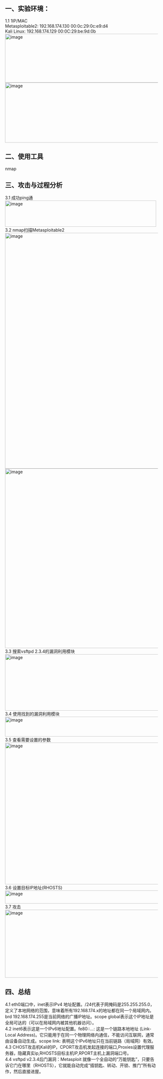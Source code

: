 ## 一、实验环境：
1.1 1IP/MAC  
Metasploitable2: 192.168.174.130  00:0c:29:0c:e9:d4  
Kali Linux: 192.168.174.129  00:0C:29:be:9d:0b  
<img width="600" height="160" alt="image" src="https://github.com/user-attachments/assets/7e4115b6-46e4-41a9-9d05-c3c1878763a8" />  
<img width="795" height="197" alt="image" src="https://github.com/user-attachments/assets/c05fcb3b-739b-45e2-af64-d9eb5e3cb1b4" />  

## 二、使用工具
nmap  

## 三、攻击与过程分析
3.1 成功ping通  
<img width="498" height="86" alt="image" src="https://github.com/user-attachments/assets/3b454b60-dce6-4674-8c13-756d83349fa1" />  
3.2 nmap扫描Metasploitable2  
<img width="708" height="773" alt="image" src="https://github.com/user-attachments/assets/9f3c541b-9fcc-41eb-8381-f4df1729a919" />  
<img width="616" height="589" alt="image" src="https://github.com/user-attachments/assets/5f3fd658-3baa-4055-ab97-03795a881d18" />  
3.3 搜索vsftpd 2.3.4的漏洞利用模块  
<img width="1202" height="185" alt="image" src="https://github.com/user-attachments/assets/a0dda320-6de0-4a55-99ed-61ce360ab538" />  
3.4 使用找到的漏洞利用模块  
<img width="593" height="65" alt="image" src="https://github.com/user-attachments/assets/24a3de6f-d9ee-4b7d-ad90-db460102743c" />  
3.5 查看需要设置的参数  
<img width="1185" height="465" alt="image" src="https://github.com/user-attachments/assets/83fb922e-f9cc-4088-bc70-9ca60c21240e" />  
3.6 设置目标IP地址(RHOSTS)  
<img width="727" height="43" alt="image" src="https://github.com/user-attachments/assets/22a08b4e-8616-49df-9ee4-5cfe35100306" />  
3.7 攻击  
<img width="1025" height="223" alt="image" src="https://github.com/user-attachments/assets/bfa3cff3-1507-4288-807a-b1f29cb7e9b3" />  


## 四、总结
4.1 eth0端口中，inet表示IPv4 地址配置。/24代表子网掩码是255.255.255.0，定义了本地网络的范围，意味着所有192.168.174.x的地址都在同一个局域网内。brd 192.168.174.255是当前网络的广播IP地址。scope global表示这个IP地址是全局可达的（可以在局域网内被其他机器访问）。  
4.2 inet6表示这是一个IPv6地址配置。fe80::...: 这是一个链路本地地址 (Link-Local Address)。它只能用于在同一个物理网络内通信，不能访问互联网，通常由设备自动生成。scope link: 表明这个IPv6地址只在当前链路（局域网）有效。  
4.3 CHOST攻击机Kali的IP，CPORT攻击机发起连接的端口,Proxies设置代理服务器，隐藏真实ip,RHOSTS目标主机IP,RPORT主机上漏洞端口号。  
4.4 vsftpd v2.3.4后门漏洞：Metasploit 就像一个全自动的“万能钥匙”，只要告诉它门在哪里（RHOSTS），它就能自动完成“插钥匙、转动、开锁、推门”所有动作，然后直接进屋。
